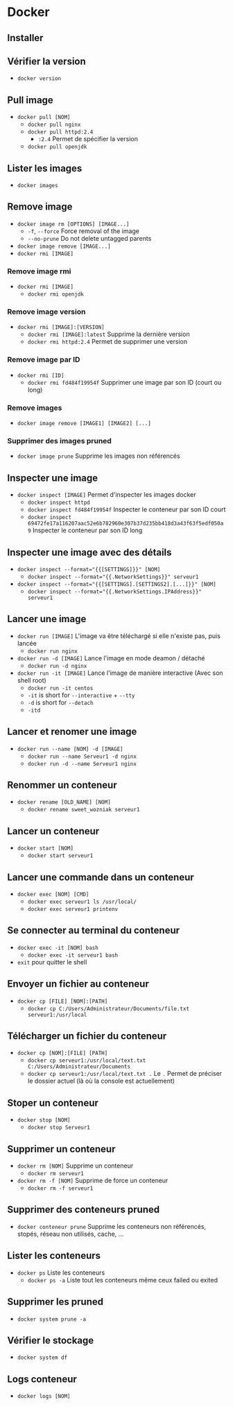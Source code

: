 # Docker

## Installer
## Vérifier la version
- `docker version`

## Pull image
- `docker pull [NOM]`
  - `docker pull nginx`
  - `docker pull httpd:2.4`
    - `:2.4` Permet de spécifier la version
  - `docker pull openjdk`

## Lister les images
- `docker images`

## Remove image
- `docker image rm [OPTIONS] [IMAGE...]`
  - `-f`, `--force` Force removal of the image
  - `--no-prune` Do not delete untagged parents
- `docker image remove [IMAGE...]`
- `docker rmi [IMAGE]`
### Remove image rmi
- `docker rmi [IMAGE]`
  - `docker rmi openjdk`
### Remove image version
- `docker rmi [IMAGE]:[VERSION]`
  - `docker rmi [IMAGE]:latest` Supprime la dernière version
  - `docker rmi httpd:2.4` Permet de supprimer une version
### Remove image par ID
- `docker rmi [ID]`
  - `docker rmi fd484f19954f` Supprimer une image par son ID (court ou long)
### Remove images
- `docker image remove [IMAGE1] [IMAGE2] [...]`
### Supprimer des images pruned
- `docker image prune` Supprime les images non référencés

## Inspecter une image
- `docker inspect [IMAGE]` Permet d'inspecter les images docker
  - `docker inspect httpd`
  - `docker inspect fd484f19954f` Inspecter le conteneur par son ID court
  - `docker inspect 69472fe17a116207aac52e6b782960e307b37d235bb418d3a43f63f5edf050a9` Inspecter le conteneur par son ID long
## Inspecter une image avec des détails
- `docker inspect --format="{{[SETTINGS]}}" [NOM]`
  - `docker inspect --format="{{.NetworkSettings}}" serveur1`
- `docker inspect --format="{{[SETTINGS].[SETTINGS2].[...]}}" [NOM]`
  - `docker inspect --format="{{.NetworkSettings.IPAddress}}" serveur1`


## Lancer une image
- `docker run [IMAGE]` L'image va être téléchargé si elle n'existe pas, puis lancée
  - `docker run nginx`
- `docker run -d [IMAGE]` Lance l'image en mode deamon / détaché
  - `docker run -d nginx`
- `docker run -it [IMAGE]` Lance l'image de manière interactive (Avec son shell root)
  - `docker run -it centos`
  - `-it` is short for `--interactive` + `--tty`
  - `-d` is short for `--detach`
  - `-itd`

## Lancer et renomer une image
- `docker run --name [NOM] -d [IMAGE]`
  - `docker run --name Serveur1 -d nginx`
  - `docker run -d --name Serveur1 nginx`

## Renommer un conteneur
- `docker rename [OLD_NAME] [NOM]`
  - `docker rename sweet_wozniak serveur1`

## Lancer un conteneur
- `docker start [NOM]`
  - `docker start serveur1`

## Lancer une commande dans un conteneur
- `docker exec [NOM] [CMD]`
  - `docker exec serveur1 ls /usr/local/`
  - `docker exec serveur1 printenv`

## Se connecter au terminal du conteneur
- `docker exec -it [NOM] bash`
  - `docker exec -it serveur1 bash`
- `exit` pour quitter le shell

## Envoyer un fichier au conteneur
- `docker cp [FILE] [NOM]:[PATH]`
  - `docker cp C:/Users/Administrateur/Documents/file.txt serveur1:/usr/local`

## Télécharger un fichier du conteneur
- `docker cp [NOM]:[FILE] [PATH]`
  - `docker cp serveur1:/usr/local/text.txt C:/Users/Administrateur/Documents`
  - `docker cp serveur1:/usr/local/text.txt .` Le `.` Permet de préciser le dossier actuel (là où la console est actuellement)

## Stoper un conteneur
- `docker stop [NOM]`
  - `docker stop Serveur1`

## Supprimer un conteneur
- `docker rm [NOM]` Supprime un conteneur
  - `docker rm serveur1`
- `docker rm -f [NOM]` Supprime de force un conteneur
  - `docker rm -f serveur1`

## Supprimer des conteneurs pruned
- `docker conteneur prune` Supprime les conteneurs non référencés, stopés, réseau non utilisés, cache, ...

## Lister les conteneurs
- `docker ps` Liste les conteneurs
  - `docker ps -a` Liste tout les conteneurs même ceux failed ou exited

## Supprimer les pruned
- `docker system prune -a`

## Vérifier le stockage
- `docker system df`

## Logs conteneur
- `docker logs [NOM]`
